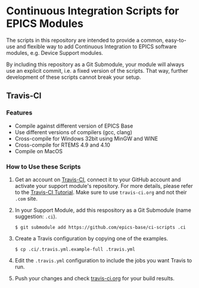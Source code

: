 # Continuous Integration Scripts for EPICS Modules

The scripts in this repository are intended to provide a common,
easy-to-use and flexible way to add Continuous Integration to EPICS
software modules, e.g. Device Support modules.

By including this repository as a Git Submodule, your module will
always use an explicit commit, i.e. a fixed version of the scripts.
That way, further development of these scripts cannot break
your setup.

## Travis-CI

### Features

 -  Compile against different version of EPICS Base
 -  Use different versions of compilers (gcc, clang)
 -  Cross-compile for Windows 32bit using MinGW and WINE
 -  Cross-compile for RTEMS 4.9 and 4.10
 -  Compile on MacOS
 
### How to Use these Scripts

 1. Get an account on [Travis-CI](https://travis-ci.org/), connect
    it to your GitHub account and activate your support module's
    repository. For more details, please refer to the
    [Travis-CI Tutorial](https://docs.travis-ci.com/user/tutorial/).
    Make sure to use `travis-ci.org` and not their `.com` site.

 1. In your Support Module, add this respository as a Git Submodule
    (name suggestion: `.ci`).
	```
	$ git submodule add https://github.com/epics-base/ci-scripts .ci
    ```
	
 1. Create a Travis configuration by copying one of the examples.
    ```
    $ cp .ci/.travis.yml.example-full .travis.yml
	```
	
 1. Edit the `.travis.yml` configuration to include the jobs you want
    Travis to run.
	
 1. Push your changes and check 
    [travis-ci.org](https://travis-ci.org/) for your build results.

